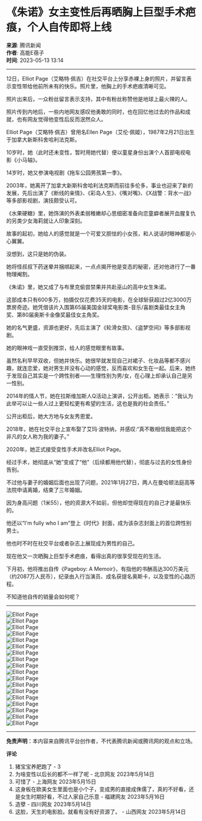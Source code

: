 # 《朱诺》女主变性后再晒胸上巨型手术疤痕，个人自传即将上线

**来源**: 腾讯新闻  
**作者**: 高能E蓓子  
**时间**: 2023-05-13 13:14  

---

12日，Elliot Page（艾略特·佩吉）在社交平台上分享赤裸上身的照片，并留言表示变性带给他前所未有的快乐。照片里，他胸上的手术疤痕清晰可见。

照片出来后，一众粉丝留言表示支持，其中有粉丝称赞他是地球上最火辣的人。

照片传到内地后，一些内地网友感叹他勇敢的同时，也在回忆他过去的作品和成就，也有网友觉得他变性后反而泯然众人。

Elliot Page（艾略特·佩吉）曾用名Ellen Page（艾伦·佩姬），1987年2月21日出生于加拿大新斯科舍哈利法克斯。

10岁时，她（此时还未变性，暂时用她代替）便以童星身份出演个人首部电视电影《小马轴》。

14岁时，她又参演电视剧《拖车公园男孩第一季》。

2003年，她离开了加拿大新斯科舍哈利法克斯而前往多伦多，事业也迎来了新的发展，先后出演了《断线的亲情》、《彩岛人生》、《嘴对嘴》、《X战警：背水一战》等多部影视剧，演技颇受认可。

《水果硬糖》里，她饰演的外表柔弱稚嫩却心思细密准备向恋童癖者展开血腥复仇的另类少女海莉就让人印象深刻。

故事的起初，她给人的感觉就是一个可爱又胆怯的小女孩，和人说话时眼神都是小心翼翼。

没想到，这只是她的伪装。

她将怪叔叔下药迷晕并捆绑起来，一点点揭开他是变态的秘密，还对他进行了一番物理阉割。

《朱诺》里，她又成了与布里克偷尝禁果并共赴巫山的高中女生朱诺。

这部成本只有600多万，拍摄仅仅花费35天的电影，在全球斩获超过2亿3000万票房奇迹。她凭借该片入围第65届美国金球奖电影类-音乐/喜剧类最佳女主角奖、第80届奥斯卡金像奖最佳女主角奖。

她的名气更盛，资源也更好，先后主演了《轮滑女孩》、《盗梦空间》等多部影视剧。

她的眼神戏一直受到推崇，给人的感觉眼里有故事。

虽然名利早早双收，但她并快乐。她很早就发现自己对裙子、化妆品等都不感兴趣，就连恋爱，她对男生并没有心动的感觉，反而喜欢和女生在一起。后来，她终于发现自己其实是一个跨性别者——生理性别为男/女，在心理上却承认自己是另一性别。

2014年的情人节，她在拉斯维加斯人Q活动上演讲，公开出柜。她表示：“我认为此举可以让一些人过上更轻松更有希望的生活，这也是我的社会责任。”

公开出柜后，她大方地与女友秀恩爱。

2018年，她在社交平台上宣布娶了艾玛·波特纳，并感叹:“真不敢相信我能把这个非凡的女人称为我的妻子。”

2020年，她正式接受变性手术并改名Elliot Page。

经过手术，她彻底从“她”变成了“他”（后续都用他代替），彻底与过去的女性身份告别。

不过他与妻子的婚姻后面也出现了问题，2021年1月27日，两人在曼哈顿法庭高等法院申请离婚，结束了三年婚姻。

因为身高问题（1米55），他的资源大不如前，但他却觉得现在的自己才是最快乐的。

他还以“I'm fully who I am”登上《时代》封面，成为该杂志封面上的首位跨性别男士。

他也时不时在社交平台或者杂志上展现成为男性的自己。

现在他又一次晒胸上巨型手术疤痕，看得出真的很享受现在的生活。

下月初，他将推出自传《Pageboy: A Memoir》，有指他的书酬高达300万美元（约2087万人民币），纪录由入行当演员、成名获提名奥斯卡，以及变性的心路历程。

不知道他自传的销量会如何呢？

---

![Elliot Page](https://inews.gtimg.com/om_bt/OQy2dOUiXU4KXi0CFWQVTj4Sd8YVG8HRxFSL-GSX_AiHkAA/641)  
![Elliot Page](https://inews.gtimg.com/om_bt/OIsk5Nf6Ew0FdKRVlaJjEP8rwZgjRwnF1mvyvzZQXsEAoAA/641)  
![Elliot Page](https://inews.gtimg.com/om_bt/OJiEvukKnwXquEH5b4oXkyBJA--5_msWRcg-XlxA8v7DcAA/641)  
![Elliot Page](https://inews.gtimg.com/om_bt/GRAsMWFEgoNfDP93TeGRCZyn-lrQxq2KlhD0N3PLJHvcoAA/0)  
![Elliot Page](https://inews.gtimg.com/om_bt/OGKhaO9pjG9NszYteYP_vOxm9LZm3MF9gCFiZfFX_UnFIAA/641)  
![Elliot Page](https://inews.gtimg.com/om_bt/ODdS3aJJ5Ac4n3MRq15v5eSfQ_twx5tXkVuF5SXJrhW1kAA/641)  
![Elliot Page](https://inews.gtimg.com/om_bt/OdRmXa7rSuY9MXW6YyhRTG3aB823juEzjfxxspvwGaOr8AA/641)  
![Elliot Page](https://inews.gtimg.com/om_bt/OHaukCfv4JP67OWRKHarirH8xr0KNR9OgcOBP86aQ7dfUAA/641)  
![Elliot Page](https://inews.gtimg.com/om_bt/OLk3jIdLrYsV6I6IjCp2kjlRthMSFxOUo2hmewzofvlWEAA/641)  
![Elliot Page](https://inews.gtimg.com/om_bt/GBoMjmZ_35zwOPdM7Y6j0Og16iyUpFjb5ve72l0yuAnvEAA/0)  
![Elliot Page](https://inews.gtimg.com/om_bt/OrdcL93qs5JejOT8r8s8mVhJIjetSBc6XLrRVEzJfdqHUAA/641)  
![Elliot Page](https://inews.gtimg.com/om_bt/O-Uxb7v9xDApXpHhUPEdUddVqI9W7wdAzZw0OBlkLsswQAA/641)  
![Elliot Page](https://inews.gtimg.com/om_bt/Oorcyvbkkk22cB8qQS7v0rWmoXZibB9240LETpmFjA2dQAA/641)  
![Elliot Page](https://inews.gtimg.com/om_bt/OvzM9SdrJRBOTAx23_EJ4txPw2Vsj8FsuDrTt_n_l7e-YAA/641)  
![Elliot Page](https://inews.gtimg.com/om_bt/OTTPXt657nuaSu5ebHZYVfNgM4asPywxkN7Hrg6fID_i8AA/641)  
![Elliot Page](https://inews.gtimg.com/om_bt/OB5aNQ6HTJPySFTxo-Uzl3E8RDeyZcAcVq9tu6VW0ntiMAA/641)  
![Elliot Page](https://inews.gtimg.com/om_bt/OmRejrzfooWQJmfD-Z6jdLr1BZXXNCOK3tgFmtMMUuFF0AA/641)  
![Elliot Page](https://inews.gtimg.com/om_bt/Ow3hPykax9bX9y-YNvX33DRVPD4zONZFNcIB-qdnT0opcAA/641)  

---

**免责声明**：本内容来自腾讯平台创作者，不代表腾讯新闻或腾讯网的观点和立场。

**评论**  
1. 猪宝宝养肥跑了 - 3  
2. 为啥变性以后长的都不一样了呢 - 北京网友 2023年5月14日  
3. 可惜了 - 上海网友 2023年5月15日  
4. 这身板在欧美女生里面也是小个子，变成男的直接成侏儒了，真的不好看，还是女生时期好看，不过人家自己乐意 - 福建网友 2023年5月16日  
5. 造孽 - 四川网友 2023年5月14日  
6. 这脸，天生的电影脸。就看有没有好资源了。 - 山西网友 2023年5月14日
